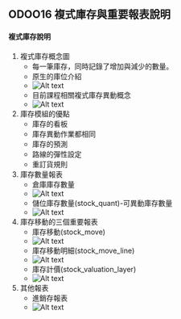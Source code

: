 ## ODOO16 複式庫存與重要報表說明
#### 複式庫存說明
1. 複式庫存概念圖
   + 每一筆庫存，同時記錄了增加與減少的數量。
   + 原生的庫位介紹
   + ![Alt text](https://github.com/ksharry/odoo-repository/blob/main/pic/A5101.png?raw=true)
   + 目前課程相關複式庫存異動概念
   + ![Alt text](https://github.com/ksharry/odoo-repository/blob/main/pic/A5102.png?raw=true)
2. 庫存模組的優點
   + 庫存的看板
   + 庫存異動作業都相同
   + 庫存的預測
   + 路線的彈性設定
   + 重訂貨規則
3. 庫存數量報表
   + 倉庫庫存數量
   + ![Alt text](https://github.com/ksharry/odoo-repository/blob/main/pic/A5107.png?raw=true)
   + 儲位庫存數量(stock_quant)-可異動庫存數量
   + ![Alt text](https://github.com/ksharry/odoo-repository/blob/main/pic/A5106.png?raw=true)
4. 庫存移動的三個重要報表
   + 庫存移動(stock_move)
   + ![Alt text](https://github.com/ksharry/odoo-repository/blob/main/pic/A5103.png?raw=true)
   + 庫存移動明細(stock_move_line)
   + ![Alt text](https://github.com/ksharry/odoo-repository/blob/main/pic/A5104.png?raw=true)
   + 庫存計價(stock_valuation_layer)
   + ![Alt text](https://github.com/ksharry/odoo-repository/blob/main/pic/A5105.png?raw=true)
5. 其他報表
    + 進銷存報表
    + ![Alt text](https://github.com/ksharry/odoo-repository/blob/main/pic/A5108.png?raw=true)
